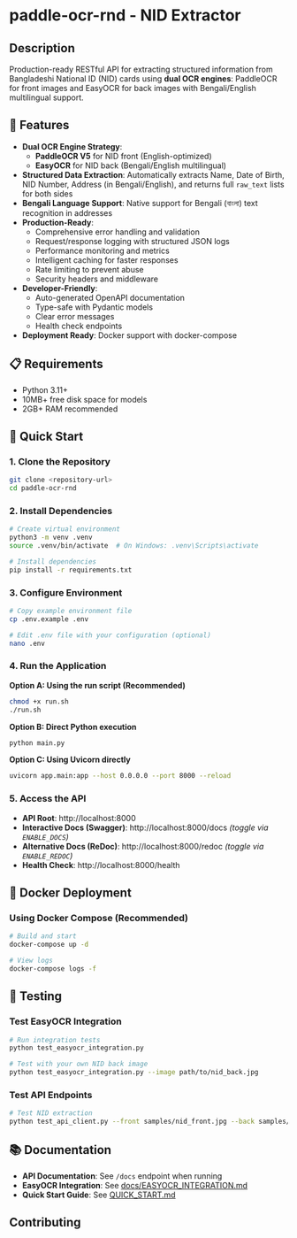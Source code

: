 # paddle-ocr-rnd - NID Extractor

## Description

Production-ready RESTful API for extracting structured information from Bangladeshi National ID (NID) cards using **dual OCR engines**: PaddleOCR for front images and EasyOCR for back images with Bengali/English multilingual support.

## 🌟 Features

- **Dual OCR Engine Strategy**: 
  - **PaddleOCR V5** for NID front (English-optimized)
  - **EasyOCR** for NID back (Bengali/English multilingual)
- **Structured Data Extraction**: Automatically extracts Name, Date of Birth, NID Number, Address (in Bengali/English), and returns full `raw_text` lists for both sides
- **Bengali Language Support**: Native support for Bengali (বাংলা) text recognition in addresses
- **Production-Ready**: 
  - Comprehensive error handling and validation
  - Request/response logging with structured JSON logs
  - Performance monitoring and metrics
  - Intelligent caching for faster responses
  - Rate limiting to prevent abuse
  - Security headers and middleware
- **Developer-Friendly**:
  - Auto-generated OpenAPI documentation
  - Type-safe with Pydantic models
  - Clear error messages
  - Health check endpoints
- **Deployment Ready**: Docker support with docker-compose

## 📋 Requirements

- Python 3.11+
- 10MB+ free disk space for models
- 2GB+ RAM recommended

## 🚀 Quick Start

### 1. Clone the Repository
```bash
git clone <repository-url>
cd paddle-ocr-rnd
```

### 2. Install Dependencies
```bash
# Create virtual environment
python3 -m venv .venv
source .venv/bin/activate  # On Windows: .venv\Scripts\activate

# Install dependencies
pip install -r requirements.txt
```

### 3. Configure Environment
```bash
# Copy example environment file
cp .env.example .env

# Edit .env file with your configuration (optional)
nano .env
```

### 4. Run the Application

**Option A: Using the run script (Recommended)**
```bash
chmod +x run.sh
./run.sh
```

**Option B: Direct Python execution**
```bash
python main.py
```

**Option C: Using Uvicorn directly**
```bash
uvicorn app.main:app --host 0.0.0.0 --port 8000 --reload
```

### 5. Access the API
- **API Root**: http://localhost:8000
- **Interactive Docs (Swagger)**: http://localhost:8000/docs *(toggle via `ENABLE_DOCS`)*
- **Alternative Docs (ReDoc)**: http://localhost:8000/redoc *(toggle via `ENABLE_REDOC`)*
- **Health Check**: http://localhost:8000/health

## 🐳 Docker Deployment

### Using Docker Compose (Recommended)
```bash
# Build and start
docker-compose up -d

# View logs
docker-compose logs -f
```

## 🧪 Testing

### Test EasyOCR Integration
```bash
# Run integration tests
python test_easyocr_integration.py

# Test with your own NID back image
python test_easyocr_integration.py --image path/to/nid_back.jpg
```

### Test API Endpoints
```bash
# Test NID extraction
python test_api_client.py --front samples/nid_front.jpg --back samples/nid_back.jpg
```

## 📚 Documentation

- **API Documentation**: See `/docs` endpoint when running
- **EasyOCR Integration**: See [docs/EASYOCR_INTEGRATION.md](docs/EASYOCR_INTEGRATION.md)
- **Quick Start Guide**: See [QUICK_START.md](QUICK_START.md)

## Contributing

